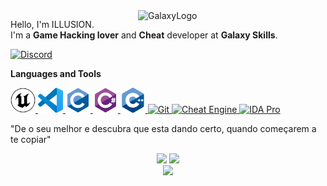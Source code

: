 <img src = "https://github.com/GLX-ILLUSION/valorant-offsets-autoupdater/blob/1fa7dea1192fa3503dc0e83bb9a3eac7e042b128/GalaxyGifDiscordAvatar.gif" min-width = "300px" max-width = "300px" width = "300px" align = "right" alt = "GalaxyLogo">

<p align = "left">
  Hello, I'm ILLUSION. <br/> 
  I'm a <strong>Game Hacking lover</strong> and <strong>Cheat</strong> developer at <strong>Galaxy Skills</strong>.
</p>

<p align="left">
  <a href="https://discord.gg/galaxyskills" target="_blank" rel="noreferrer">
    <img src="https://img.shields.io/badge/Discord-%235865F2.svg?style=for-the-badge&logo=discord&logoColor=white" alt="Discord"/>
  </a>
</p>

<b>Languages and Tools</b>
<p align="left">
  <a href="https://www.unrealengine.com" target="_blank" rel="noreferrer">
    <img src="https://raw.githubusercontent.com/devicons/devicon/master/icons/unrealengine/unrealengine-original.svg" alt="Unreal Engine" width="40" height="40"/>
  </a> 
  <a href="https://code.visualstudio.com/" target="_blank" rel="noreferrer">
    <img src="https://raw.githubusercontent.com/github/explore/80688e429a7d4ef2fca1e82350fe8e3517d3494d/topics/visual-studio-code/visual-studio-code.png" alt="VS Code" width="40" height="40"/>
  </a> 
  <a href="https://www.cprogramming.com/" target="_blank" rel="noreferrer">
    <img src="https://raw.githubusercontent.com/devicons/devicon/master/icons/c/c-original.svg" alt="C" width="40" height="40"/>
  </a> 
  <a href="" target="_blank" rel="noreferrer">
    <img src="https://raw.githubusercontent.com/devicons/devicon/master/icons/csharp/csharp-original.svg" alt="C#" width="40" height="40"/>
  </a> 
  <a href="https://isocpp.org/" target="_blank" rel="noreferrer">
    <img src="https://raw.githubusercontent.com/devicons/devicon/master/icons/cplusplus/cplusplus-original.svg" alt="C++" width="40" height="40"/>
  </a>
  <a href="https://git-scm.com/" target="_blank" rel="noreferrer">
    <img src="https://www.vectorlogo.zone/logos/git-scm/git-scm-icon.svg" alt="Git" width="40" height="40"/>
  </a> 
  <a href="https://www.cheatengine.org" target="_blank" rel="noreferrer">
    <img src="https://images-wixmp-ed30a86b8c4ca887773594c2.wixmp.com/f/73a0c553-6659-4fcc-8538-362b25615ee4/d3d20ly-56050e43-c8f1-477d-97a5-3f66424db4b0.png" alt="Cheat Engine" width="40" height="40"/>
  </a> 
  <a href="https://hex-rays.com/ida-pro/" target="_blank" rel="noreferrer">
    <img src="https://hex-rays.com/beta-program/ida-pro.png" alt="IDA Pro" width="40" height="40"/>
  </a>
</p>

<p align="left">
  "De o seu melhor e descubra que esta dando certo, quando começarem a te copiar"
</p>

<div align="center">
  <img height="180em" src="https://github-readme-stats.vercel.app/api?username=GLX-ILLUSION&count_private=true&show_icons=true&theme=dark&show_icons=true"/>
  <img height="180em" src="https://github-readme-stats.vercel.app/api/top-langs/?username=GLX-ILLUSION&layout=compact&theme=dark&langs_count=1"/>
</div>

<div align="center">
  <a href="https://spotify-github-profile.kittinanx.com/api/view?uid=31eywdpshboar6d7gm6r7glloswu&redirect=true" target="_blank">
    <img src="https://spotify-github-profile.kittinanx.com/api/view?uid=31eywdpshboar6d7gm6r7glloswu&cover_image=true&theme=default&bar_color_cover=true"/>
  </a>
</div>
